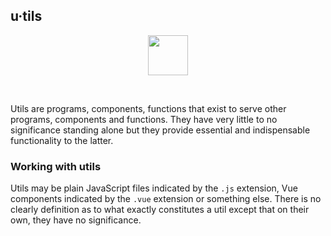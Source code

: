 ## u·tils

<center>
<img
  src="https://raw.githubusercontent.com/creativecommons/cc-vocabulary/master/src/assets/icons/ds_nomenclature/util.svg?sanitize=true"
  width="64px"/>
</center>

&nbsp;

Utils are programs, components, functions that exist to serve other programs,
components and functions. They have very little to no significance standing
alone but they provide essential and indispensable functionality to the latter.


### Working with utils

Utils may be plain JavaScript files indicated by the `.js` extension, Vue 
components indicated by the `.vue` extension or something else. There is no
clearly definition as to what exactly constitutes a util except that on their
own, they have no significance.
